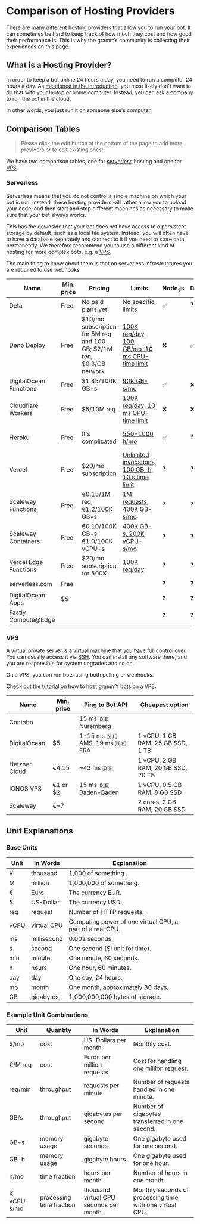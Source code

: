 # Comparison of Hosting Providers

There are many different hosting providers that allow you to run your bot.
It can sometimes be hard to keep track of how much they cost and how good their performance is.
This is why the grammY community is collecting their experiences on this page.

## What is a Hosting Provider?

In order to keep a bot online 24 hours a day, you need to run a computer 24 hours a day.
As [mentioned in the introduction](/guide/introduction.html#how-to-keep-a-bot-running), you most likely don't want to do that with your laptop or home computer.
Instead, you can ask a company to run the bot in the cloud.

In other words, you just run it on someone else's computer.

## Comparison Tables

> Please click the edit button at the bottom of the page to add more providers or to edit existing ones!

We have two comparison tables, one for [serverless](#serverless) hosting and one for [VPS](#vps).

### Serverless

Serverless means that you do not control a single machine on which your bot is run.
Instead, these hosting providers will rather allow you to upload your code, and then start and stop different machines as necessary to make sure that your bot always works.

This has the downside that your bot does not have access to a persistent storage by default, such as a local file system.
Instead, you will often have to have a database separately and connect to it if you need to store data permanently.
We therefore recommend you to use a different kind of hosting for more complex bots, e.g. a [VPS](./vps.md).

The main thing to know about them is that on serverless infrastructures you are required to use webhooks.

| Name                   | Min. price | Pricing                                                               | Limits                                                                                  | Node.js | Deno | Web | Notes                                |
| ---------------------- | ---------- | --------------------------------------------------------------------- | --------------------------------------------------------------------------------------- | ------- | ---- | --- | ------------------------------------ |
| Deta                   | Free       | No paid plans yet                                                     | No specific limits                                                                      | ✅       | ❓    | ❓   |                                      |
| Deno Deploy            | Free       | $10/mo subscription for 5M req and 100 GB; $2/1M req, $0.3/GB network | [100K req/day, 100 GB/mo, 10 ms CPU-time limit](https://deno.com/deploy/pricing)        | ❌       | ✅    | ❌   | Beta                                 |
| DigitalOcean Functions | Free       | $1.85/100K GB-s                                                       | [90K GB-s/mo](https://docs.digitalocean.com/products/functions/details/pricing/)        | ✅       | ❌    | ❓   |                                      |
| Cloudflare Workers     | Free       | $5/10M req                                                            | [100K req/day, 10 ms CPU-time limit](https://workers.cloudflare.com/)                   | ❌       | ❌    | ✅   |                                      |
| Heroku                 | Free       | It's complicated                                                      | [550-1000 h/mo](https://www.heroku.com/pricing)                                         | ✅       | ❓    | ❓   | Long startup times, not recommended? |
| Vercel                 | Free       | $20/mo subscription                                                   | [Unlimited invocations, 100 GB-h, 10 s time limit](https://vercel.com/pricing)          | ❓       | ❓    | ❓   | Not intended for non-websites?       |
| Scaleway Functions     | Free       | €0.15/1M req, €1.2/100K GB-s                                          | [1M requests, 400K GB-s/mo](https://www.scaleway.com/en/pricing/#serverless-functions)  | ❓       | ❓    | ❓   |                                      |
| Scaleway Containers    | Free       | €0.10/100K GB-s, €1.0/100K vCPU-s                                     | [400K GB-s, 200K vCPU-s/mo](https://www.scaleway.com/en/pricing/#serverless-containers) | ❓       | ❓    | ❓   |                                      |
| Vercel Edge Functions  | Free       | $20/mo subscription for 500K                                          | [100K req/day](https://vercel.com/pricing)                                              | ❓       | ❓    | ❓   |                                      |
| serverless.com         | Free       |                                                                       |                                                                                         | ❓       | ❓    | ❓   |                                      |
| DigitalOcean Apps      | $5         |                                                                       |                                                                                         | ❓       | ❓    | ❓   | Not tested                           |
| Fastly Compute@Edge    |            |                                                                       |                                                                                         | ❓       | ❓    | ❓   |                                      |

### VPS

A virtual private server is a virtual machine that you have full control over.
You can usually access it via [SSH](https://en.wikipedia.org/wiki/Secure_Shell).
You can install any software there, and you are responsible for system upgrades and so on.

On a VPS, you can run bots using both polling or webhooks.

Check out [the tutorial](./vps.md) on how to host grammY bots on a VPS.

| Name          | Min. price | Ping to Bot API                           | Cheapest option                    |
| ------------- | ---------- | ----------------------------------------- | ---------------------------------- |
| Contabo       |            | 15 ms :de: Nuremberg                      |                                    |
| DigitalOcean  | $5         | 1-15 ms :netherlands: AMS, 19 ms :de: FRA | 1 vCPU, 1 GB RAM, 25 GB SSD, 1 TB  |
| Hetzner Cloud | €4.15      | ~42 ms :de:                               | 1 vCPU, 2 GB RAM, 20 GB SSD, 20 TB |
| IONOS VPS     | €1 or $2   | 15 ms :de: Baden-Baden                    | 1 vCPU, 0.5 GB RAM, 8 GB SSD       |
| Scaleway      | €~7        |                                           | 2 cores, 2 GB RAM, 20 GB SSD       |

## Unit Explanations

### Base Units

| Unit | In Words    | Explanation                                               |
| ---- | ----------- | --------------------------------------------------------- |
| K    | thousand    | 1,000 of something.                                       |
| M    | million     | 1,000,000 of something.                                   |
| €    | Euro        | The currency EUR.                                         |
| $    | US-Dollar   | The currency USD.                                         |
| req  | request     | Number of HTTP requests.                                  |
| vCPU | virtual CPU | Computing power of one virtual CPU, a part of a real CPU. |
| ms   | millisecond | 0.001 seconds.                                            |
| s    | second      | One second (SI unit for time).                            |
| min  | minute      | One minute, 60 seconds.                                   |
| h    | hours       | One hour, 60 minutes.                                     |
| day  | day         | One day, 24 hours.                                        |
| mo   | month       | One month, approximately 30 days.                         |
| GB   | gigabytes   | 1,000,000,000 bytes of storage.                           |

### Example Unit Combinations

| Unit        | Quantity                 | In Words                               | Explanation                                              |
| ----------- | ------------------------ | -------------------------------------- | -------------------------------------------------------- |
| $/mo        | cost                     | US-Dollars per month                   | Monthly cost.                                            |
| €/M req     | cost                     | Euros per million requests             | Cost for handling one million request.                   |
| req/min     | throughput               | requests per minute                    | Number of requests handled in one minute.                |
| GB/s        | throughput               | gigabytes per second                   | Number of gigabytes transferred in one second.           |
| GB-s        | memory usage             | gigabyte seconds                       | One gigabyte used for one second.                        |
| GB-h        | memory usage             | gigabyte hours                         | One gigabyte used for one hour.                          |
| h/mo        | time fraction            | hours per month                        | Number of hours in one month.                            |
| K vCPU-s/mo | processing time fraction | thousand virtual CPU seconds per month | Monthly seconds of processing time with one virtual CPU. |
